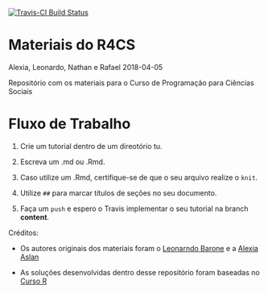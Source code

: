 [![Travis-CI Build Status](https://travis-ci.org/R4CS/material.svg?branch=master)](https://travis-ci.org/R4CS/material)

Materiais do R4CS
================
Alexia, Leonardo, Nathan e Rafael
2018-04-05

Repositório com os materiais para o Curso de Programação para Ciências Sociais

Fluxo de Trabalho
=======================

1. Crie um tutorial dentro de um direotório tu.

2. Escreva um .md ou .Rmd.

3. Caso utilize um .Rmd, certifique-se de que o seu arquivo realize o `knit`.

4. Utilize `##` para marcar títulos de seções no seu documento.

5. Faça um `push` e espero o Travis implementar o seu tutorial na branch __content__.

Créditos:

- Os autores originais dos materiais foram o [Leonarndo Barone](https://github.com/leobarone) e a [Alexia Aslan](https://github.com/alexiaaslan)

- As soluções desenvolvidas dentro desse repositório foram baseadas no [Curso R](https://github.com/curso-r) 
    
